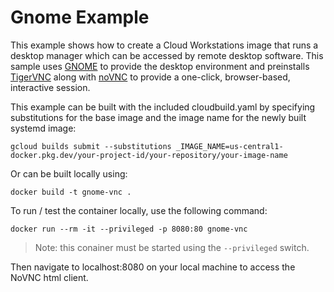 # Gnome Example

This example shows how to create a Cloud Workstations image that runs a desktop manager which can be accessed by remote desktop software. This sample uses [GNOME](https://www.gnome.org/) to provide the desktop environment and preinstalls [TigerVNC](https://tigervnc.org/) along with [noVNC](https://novnc.com/info.html) to provide a one-click, browser-based, interactive session.

This example can be built with the included cloudbuild.yaml by specifying substitutions for the base image and the image name for the newly built systemd image:

```
gcloud builds submit --substitutions _IMAGE_NAME=us-central1-docker.pkg.dev/your-project-id/your-repository/your-image-name
```

Or can be built locally using:

```
docker build -t gnome-vnc .
```

To run / test the container locally, use the following command:

```
docker run --rm -it --privileged -p 8080:80 gnome-vnc
```

> Note: this conainer must be started using the `--privileged` switch.

Then navigate to localhost:8080 on your local machine to access the NoVNC html client.
